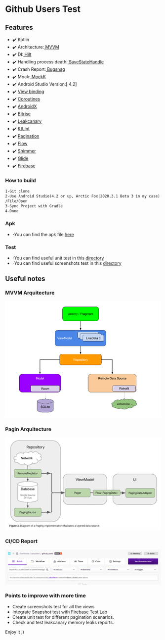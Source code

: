 # Github Users Test

## Features

* ✔️ Kotlin
* ✔️ Architecture:[ MVVM](https://developer.android.com/jetpack/docs/guide)
* ✔️ DI:[ Hilt](https://developer.android.com/training/dependency-injection/hilt-android)
* ✔️ Handling process death:[ SaveStateHandle](https://developer.android.com/topic/libraries/architecture/viewmodel-savedstate)
* ✔️ Crash Report:[ Bugsnag](https://www.bugsnag.com)
* ✔️ Mock:[ MockK](https://github.com/mockk/mockk)
* ✔️ Android Studio Version:[ 4.2]
* ✔️ [View binding](https://developer.android.com/topic/libraries/view-binding)
* ✔️ [Coroutines](https://developer.android.com/topic/libraries/architecture/coroutines)
* ✔️ [AndroidX](https://developer.android.com/jetpack/androidx)
* ✔️ [Bitrise](https://www.bitrise.io)
* ✔️ [Leakcanary](https://github.com/square/leakcanary)
* ✔️ [KtLint](https://github.com/pinterest/ktlint)
* ✔️ [Pagination](https://developer.android.com/topic/libraries/architecture/paging/v3-overview)
* ✔️ [Flow](https://developer.android.com/kotlin/flow)
* ✔️ [Shimmer](https://github.com/facebook/shimmer-android)
* ✔️ [Glide](https://github.com/bumptech/glide)
* ✔️ [Firebase](https://firebase.google.com)


### How to build
```
1-Git clone
2-Use Android Studio(4.2 or up, Arctic Fox|2020.3.1 Beta 3 in my case) /File/Open
3-Sync Project with Gradle
4-Done
```

### Apk

* -You can find the apk file [here](apk/github.apk)

### Test

* -You can find useful unit test in this [directory](app/src/test/java/com/carlyadam/github)
* -You can find useful screenshots test in this [directory](app/src/androidTest/java/com/carlyadam/github)

## Useful notes

### MVVM Arquitecture

![MVVM](docs/mvvm.png)

### Pagin Arquitecture

![Pagin](docs/pagin.png)

### CI/CD Report

![Bitrise Report](docs/bitrise.png)

### Points to improve with more time

* Create screenshots test for all the views
* Integrate Snapshot test with [Firebase Test Lab](https://firebase.google.com/products/test-lab)
* Create unit test for different pagination scenarios.
* Check and test leakcanary memory leaks reports.



Enjoy it ;)